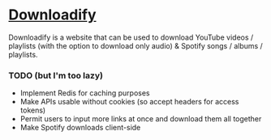 # [Downloadify](https://downloadify.giuliopime.dev)
Downloadify is a website that can be used to download YouTube videos / playlists (with the option to download only audio) & Spotify songs / albums / playlists.  

### TODO (but I'm too lazy)
- Implement Redis for caching purposes
- Make APIs usable without cookies (so accept headers for access tokens)
- Permit users to input more links at once and download them all together
- Make Spotify downloads client-side 

